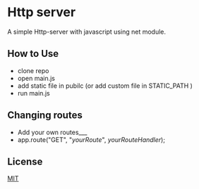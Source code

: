 # Http server

A simple Http-server with javascript using net module.

## How to Use

- clone repo
- open main.js
- add static file in pubilc (or add custom file in STATIC_PATH )
- run main.js

## Changing routes

- Add your own routes\_\_\_
- app.route("GET", "_yourRoute_", _yourRouteHandler_);

## License

[MIT](https://choosealicense.com/licenses/mit/)
